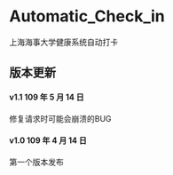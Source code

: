 # Automatic_Check_in

上海海事大学健康系统自动打卡




## 版本更新



#### v1.1  109 年 5 月 14 日

修复请求时可能会崩溃的BUG



#### v1.0  109 年 4 月 14 日

第一个版本发布


